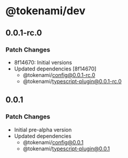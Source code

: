 # @tokenami/dev

## 0.0.1-rc.0

### Patch Changes

- 8f14670: Initial versions
- Updated dependencies [8f14670]
  - @tokenami/config@0.0.1-rc.0
  - @tokenami/typescript-plugin@0.0.1-rc.0

## 0.0.1

### Patch Changes

- Initial pre-alpha version
- Updated dependencies
  - @tokenami/config@0.0.1
  - @tokenami/typescript-plugin@0.0.1
